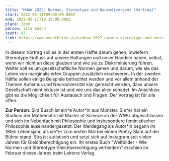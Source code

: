 ```yaml
---
title: "MHAW 2022: Normen, Stereotype und Neurodivergenz (Vortrag)"
start: 2022-05-11T09:00:00.000Z
end: 2022-05-11T10:30:00.000Z
place: Zoom
person: Sira Busch
count: 97
link: https://www.eventbrite.at/e/mhaw-2022-normen-stereotype-und-neurodivergenz-vortrag-tickets-331324188567
---
```

In diesem Vortrag soll es in der ersten Hälfte darum gehen, inwiefern Stereotype Einfluss auf unsere Haltungen und unser Handeln haben, selbst, wenn wir nicht an diese glauben und wie sie zu Diskriminierung führen. Weiter soll es um gesellschaftliche Normen gehen und darum, wie sie das Leben von marginalisierten Gruppen zusätzlich erschweren. In der zweiten Hälfte sollen einige Beispiele betrachtet werden und vor allem anhand der Themen Autismus und Neurodiversität klar gemacht werden, dass unsere Gesellschaft nicht inklusiv ist und wie uns das allen schadet. Im Anschluss gibt es die Möglichkeit für Austausch und Fragen. Der Vortrag ist für alle offen.

**Zur Person**: Sira Busch ist ein\*e Autor\*in aus Münster. Sie\*er hat ein Studium der Mathematik mit Master of Science an der WWU abgeschlossen und sich im Nebenfach mit Philosophie und insbesondere feministischer Philosophie auseinandergesetzt. Der Werdegang als Autor\*in begann im 18ten Lebensjahr, als sie*er zum ersten Mal bei einem Poetry Slam auf der Bühne stand. Sira ist autistisch und setzt sich auf Instagram seit vielen Jahren für Gleichberechtigung ein. Ihr erstes Buch "Weltbilder - Wie Normen und Stereotype Gleichberechtigung verhindern" erschien im Februar dieses Jahres beim Lektora Verlag.